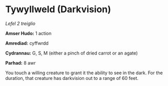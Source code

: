 # Tywyllweld (Darkvision)

*Lefel 2 treiglio*

**Amser Hudo:** 1 action

**Amrediad:** cyffwrdd

**Cydrannau:** G, S, M (either a pinch of dried carrot or an agate)

**Parhad:** 8 awr

You touch a willing creature to grant it the ability to see in the dark. For the duration, that creature has darkvision out to a range of 60 feet.